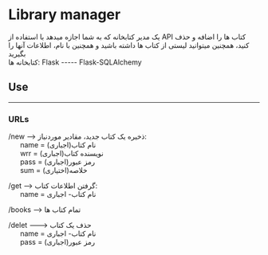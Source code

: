 # Library manager
یک مدیر کتابخانه که به شما اجازه میدهد با استفاده از API کتاب ها را اضافه و حذف کنید، همچنین میتوانید لیستی از کتاب ها داشته باشید و همچنین با نام، اطلاعات آنها را بگیرید <br>
کتابخانه ها: Flask ----- Flask-SQLAlchemy

## Use
---
### URLs
/new --> ذخیره یک کتاب جدید، مقادیر موردنیاز:<br>
&nbsp;&nbsp;&nbsp;&nbsp;&nbsp;&nbsp;name = (اجباری)نام کتاب
<br>&nbsp;&nbsp;&nbsp;&nbsp;&nbsp;&nbsp;wrr = (اجباری)نویسنده کتاب
<br>&nbsp;&nbsp;&nbsp;&nbsp;&nbsp;&nbsp;pass = (اجباری)رمز عبور
<br>&nbsp;&nbsp;&nbsp;&nbsp;&nbsp;&nbsp;sum = (اختیاری)خلاصه

/get --> گرفتن اطلاعات کتاب:
<br>&nbsp;&nbsp;&nbsp;&nbsp;&nbsp;&nbsp;name = نام کتاب- اجباری

/books --> تمام کتاب ها

/delet ---> حذف یک کتاب
<br>&nbsp;&nbsp;&nbsp;&nbsp;&nbsp;&nbsp;name = نام کتاب- اجباری
<br>&nbsp;&nbsp;&nbsp;&nbsp;&nbsp;&nbsp;pass = (اجباری)رمز عبور

